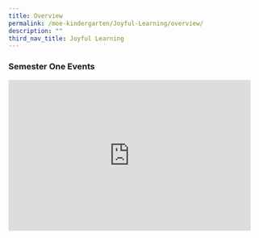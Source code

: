```yaml
---
title: Overview
permalink: /moe-kindergarten/Joyful-Learning/overview/
description: ""
third_nav_title: Joyful Learning
---
```

### Semester One Events


<iframe allowfullscreen="true" height="299" width="480" frameborder="0" src="https://docs.google.com/presentation/d/e/2PACX-1vS_1zJXs84Tu9h2-P44C7YSsih7nyWrjp87oqeAMyXsw1McIyLJPYKHsYleuOAqdTYMvvxOuhTZyStb/embed?start=false&amp;loop=false&amp;delayms=5000"></iframe>
